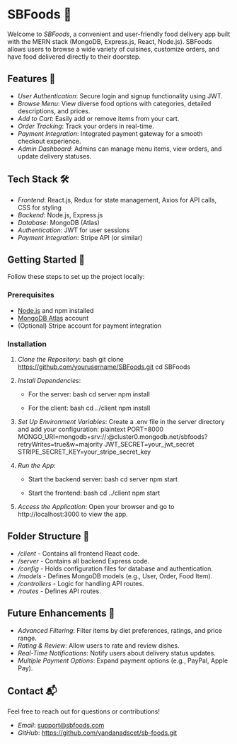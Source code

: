 # SBFoods 🍲

Welcome to *SBFoods*, a convenient and user-friendly food delivery app built with the MERN stack (MongoDB, Express.js, React, Node.js). SBFoods allows users to browse a wide variety of cuisines, customize orders, and have food delivered directly to their doorstep.

## Features 🚀

- *User Authentication*: Secure login and signup functionality using JWT.
- *Browse Menu*: View diverse food options with categories, detailed descriptions, and prices.
- *Add to Cart*: Easily add or remove items from your cart.
- *Order Tracking*: Track your orders in real-time.
- *Payment Integration*: Integrated payment gateway for a smooth checkout experience.
- *Admin Dashboard*: Admins can manage menu items, view orders, and update delivery statuses.

## Tech Stack 🛠️

- *Frontend*: React.js, Redux for state management, Axios for API calls, CSS for styling
- *Backend*: Node.js, Express.js
- *Database*: MongoDB (Atlas)
- *Authentication*: JWT for user sessions
- *Payment Integration*: Stripe API (or similar)

## Getting Started 🎉

Follow these steps to set up the project locally:

### Prerequisites

- [Node.js](https://nodejs.org/) and npm installed
- [MongoDB Atlas](https://www.mongodb.com/atlas) account
- (Optional) Stripe account for payment integration

### Installation

1. *Clone the Repository*:
   bash
   git clone https://github.com/yourusername/SBFoods.git
   cd SBFoods
   

2. *Install Dependencies*:
   - For the server:
     bash
     cd server
     npm install
     
   - For the client:
     bash
     cd ../client
     npm install
     

3. *Set Up Environment Variables*:
   Create a .env file in the server directory and add your configuration:
   plaintext
   PORT=8000
   MONGO_URI=mongodb+srv://<username>:<password>@cluster0.mongodb.net/sbfoods?retryWrites=true&w=majority
   JWT_SECRET=your_jwt_secret
   STRIPE_SECRET_KEY=your_stripe_secret_key
   

4. *Run the App*:
   - Start the backend server:
     bash
     cd server
     npm start
     
   - Start the frontend:
     bash
     cd ../client
     npm start
     

5. *Access the Application*:
   Open your browser and go to http://localhost:3000 to view the app.

## Folder Structure 📁

- */client* - Contains all frontend React code.
- */server* - Contains all backend Express code.
- */config* - Holds configuration files for database and authentication.
- */models* - Defines MongoDB models (e.g., User, Order, Food Item).
- */controllers* - Logic for handling API routes.
- */routes* - Defines API routes.

## Future Enhancements 🌟

- *Advanced Filtering*: Filter items by diet preferences, ratings, and price range.
- *Rating & Review*: Allow users to rate and review dishes.
- *Real-Time Notifications*: Notify users about delivery status updates.
- *Multiple Payment Options*: Expand payment options (e.g., PayPal, Apple Pay).

## Contact 📬

Feel free to reach out for questions or contributions!

- *Email*: support@sbfoods.com
- *GitHub*: https://github.com/vandanadscet/sb-foods.git
